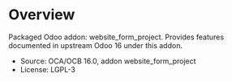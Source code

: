 # Overview

Packaged Odoo addon: website_form_project. Provides features documented in upstream Odoo 16 under this addon.

- Source: OCA/OCB 16.0, addon website_form_project
- License: LGPL-3
